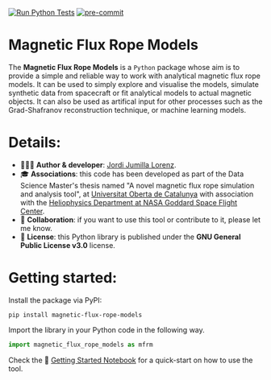 [![Run Python Tests](https://github.com/jordijumilla/magnetic-flux-rope-models/actions/workflows/run-python-tests.yml/badge.svg)](https://github.com/jordijumilla/magnetic-flux-rope-models/actions/workflows/run-python-tests.yml)
[![pre-commit](https://img.shields.io/badge/pre--commit-enabled-brightgreen?logo=pre-commit&logoColor=white)](https://pre-commit.com/)

# Magnetic Flux Rope Models

The __Magnetic Flux Rope Models__ is a `Python` package whose aim is to provide a simple and reliable way to work with analytical magnetic flux rope models. It can be used to simply
explore and visualise the models, simulate synthetic data from spacecraft or fit analytical models to actual magnetic objects.
It can also be used as artifical input for other processes such as the Grad-Shafranov reconstruction technique, or machine learning models.

# Details:
- 👨🏽‍💻 __Author & developer__: [Jordi Jumilla Lorenz](https://github.com/jordijumilla/jordijumilla).
- 🎓 __Associations__: this code has been developed as part of the Data Science Master's thesis named "A novel magnetic flux rope simulation and analysis tool", at [Universitat Oberta de Catalunya](https://www.uoc.edu) with association with the [Heliophysics Department at NASA Goddard Space Flight Center](https://science.nasa.gov/heliophysics).
- 🤝 __Collaboration__: if you want to use this tool or contribute to it, please let me know.
- 🪪 __License__: this Python library is published under the __GNU General Public License v3.0__ license.

# Getting started:

Install the package via PyPI:
```
pip install magnetic-flux-rope-models
```

Import the library in your Python code in the following way.
```python
import magnetic_flux_rope_models as mfrm
```

Check the 📘 [Getting Started Notebook](examples/getting_started.ipynb) for a quick-start on how to use the tool.
